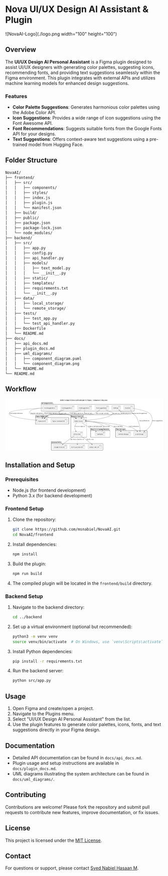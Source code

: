 # Nova UI/UX Design AI Assistant & Plugin

![NovaAI-Logo](./logo.png width="100" height="100")

## Overview

The **UI/UX Design AI Personal Assistant** is a Figma plugin designed to assist UI/UX designers with generating color palettes, suggesting icons, recommending fonts, and providing text suggestions seamlessly within the Figma environment. This plugin integrates with external APIs and utilizes machine learning models for enhanced design suggestions.

### Features

- **Color Palette Suggestions**: Generates harmonious color palettes using the Adobe Color API.
- **Icon Suggestions**: Provides a wide range of icon suggestions using the Font Awesome API.
- **Font Recommendations**: Suggests suitable fonts from the Google Fonts API for your designs.
- **Text Suggestions**: Offers context-aware text suggestions using a pre-trained model from Hugging Face.

## Folder Structure

```plaintext
NovaAI/
├── frontend/
│   ├── src/
│   │   ├── components/
│   │   ├── styles/
│   │   ├── index.js
│   │   ├── plugin.js
│   │   └── manifest.json
│   ├── build/
│   ├── public/
│   ├── package.json
│   ├── package-lock.json
│   └── node_modules/
├── backend/
│   ├── src/
│   │   ├── app.py
│   │   ├── config.py
│   │   ├── api_handler.py
│   │   ├── models/
│   │   │   ├── text_model.py
│   │   │   └── __init__.py
│   │   ├── static/
│   │   ├── templates/
│   │   ├── requirements.txt
│   │   └── __init__.py
│   ├── data/
│   │   ├── local_storage/
│   │   └── remote_storage/
│   ├── tests/
│   │   ├── test_app.py
│   │   └── test_api_handler.py
│   ├── Dockerfile
│   └── README.md
├── docs/
│   ├── api_docs.md
│   ├── plugin_docs.md
│   ├── uml_diagrams/
│   │   ├── component_diagram.puml
│   │   └── component_diagram.png
│   └── README.md
└── README.md
```

## Workflow

![Workflow](./workflow.png)



## Installation and Setup

### Prerequisites

- Node.js (for frontend development)
- Python 3.x (for backend development)

### Frontend Setup

1. Clone the repository:

   ```bash
   git clone https://github.com/msnabiel/NovaAI.git
   cd NovaAI/frontend
   ```

2. Install dependencies:

   ```bash
   npm install
   ```

3. Build the plugin:

   ```bash
   npm run build
   ```

4. The compiled plugin will be located in the `frontend/build` directory.

### Backend Setup

1. Navigate to the backend directory:

   ```bash
   cd ../backend
   ```

2. Set up a virtual environment (optional but recommended):

   ```bash
   python3 -m venv venv
   source venv/bin/activate  # On Windows, use `venv\Scripts\activate`
   ```

3. Install Python dependencies:

   ```bash
   pip install -r requirements.txt
   ```

4. Run the backend server:

   ```bash
   python src/app.py
   ```

## Usage

1. Open Figma and create/open a project.
2. Navigate to the Plugins menu.
3. Select "UI/UX Design AI Personal Assistant" from the list.
4. Use the plugin features to generate color palettes, icons, fonts, and text suggestions directly in your Figma design.

## Documentation

- Detailed API documentation can be found in `docs/api_docs.md`.
- Plugin usage and setup instructions are available in `docs/plugin_docs.md`.
- UML diagrams illustrating the system architecture can be found in `docs/uml_diagrams/`.

## Contributing

Contributions are welcome! Please fork the repository and submit pull requests to contribute new features, improve documentation, or fix issues.

## License

This project is licensed under the [MIT License](LICENSE).

## Contact

For questions or support, please contact [Syed Nabiel Hasaan M](mailto:msyednabiel@gmail.com).
